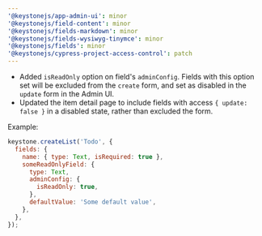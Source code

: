 ```yaml
---
'@keystonejs/app-admin-ui': minor
'@keystonejs/field-content': minor
'@keystonejs/fields-markdown': minor
'@keystonejs/fields-wysiwyg-tinymce': minor
'@keystonejs/fields': minor
'@keystonejs/cypress-project-access-control': patch
---
```


* Added `isReadOnly` option on field's `adminConfig`. Fields with this option set will be excluded from the `create` form, and set as disabled in the `update` form in the Admin UI.
* Updated the item detail page to include fields with access `{ update: false }` in a disabled state, rather than excluded the form.

Example:

```js
keystone.createList('Todo', {
  fields: {
    name: { type: Text, isRequired: true },
    someReadOnlyField: {
      type: Text,
      adminConfig: {
        isReadOnly: true,
      },
      defaultValue: 'Some default value',
    },
  },
});
```
